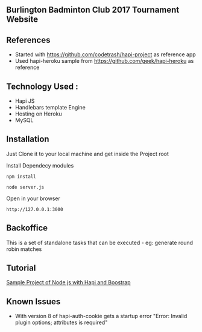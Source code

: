 ## Burlington Badminton Club 2017 Tournament Website 

## References

* Started with https://github.com/codetrash/hapi-project as reference app
* Used hapi-heroku sample from https://github.com/geek/hapi-heroku as reference

## Technology Used :

* Hapi JS
* Handlebars template Engine
* Hosting on Heroku
* MySQL

## Installation

Just Clone it to your local machine and get inside the Project root

Install Dependecy modules

``` npm install ```

``` node server.js ```

Open in your browser

``` http://127.0.0.1:3000 ```


## Backoffice

This is a set of standalone tasks that can be executed - eg: generate round robin matches

## Tutorial
[Sample Project of Node.js with Hapi and Boostrap](http://teknosains.com/i/sample-project-of-nodejs-with-hapi-and-boostrap)

## Known Issues

* With version 8 of hapi-auth-cookie gets a startup error "Error: Invalid plugin options; attributes is required"